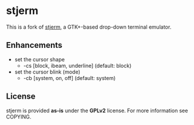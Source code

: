 stjerm
======
This is a fork of [stjerm](http://code.google.com/p/stjerm-terminal-emulator/), a GTK+-based drop-down terminal emulator.

Enhancements
------------
* set the cursor shape
	* -cs [block, ibeam, underline] (default: block)
* set the cursor blink (mode)
	* -cb [system, on, off] (default: system)

License
-------
stjerm is provided **as-is** under the **GPLv2** license. For more information see COPYING.
